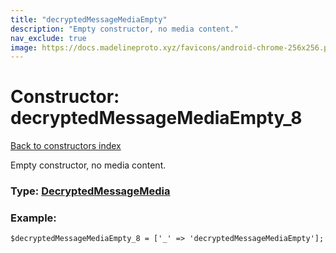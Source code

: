 ```yaml
---
title: "decryptedMessageMediaEmpty"
description: "Empty constructor, no media content."
nav_exclude: true
image: https://docs.madelineproto.xyz/favicons/android-chrome-256x256.png
---
```

# Constructor: decryptedMessageMediaEmpty\_8  
[Back to constructors index](/API_docs/constructors/index.html)



Empty constructor, no media content.




### Type: [DecryptedMessageMedia](/API_docs/types/DecryptedMessageMedia.html)


### Example:

```
$decryptedMessageMediaEmpty_8 = ['_' => 'decryptedMessageMediaEmpty'];
```  
